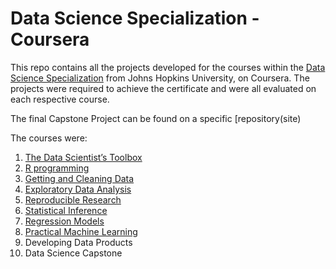 # Data Science Specialization - Coursera 

This repo contains all the projects developed for the courses within the [Data Science Specialization](https://www.coursera.org/specializations/jhu-data-science) from Johns Hopkins University, on Coursera. The projects were required to achieve the certificate and were all evaluated on each respective course. 

The final Capstone Project can be found on a specific [repository(site)

The courses were:
1.  [The Data Scientist’s Toolbox](https://github.com/ElisaRMA/Coursera-Data-Science-Specialization/tree/main/Data%20Scientist's%20Toolbox)
2.  [R programming](https://github.com/ElisaRMA/Coursera-Data-Science-Specialization/tree/main/RProgramming)
3.  [Getting and Cleaning Data](https://github.com/ElisaRMA/Coursera-Data-Science-Specialization/tree/main/Getting%20and%20Cleaning%20Data)
4.  [Exploratory Data Analysis](https://github.com/ElisaRMA/Coursera-Data-Science-Specialization/tree/main/Exploratory%20Data%20Analysis) 
5.  [Reproducible Research](https://github.com/ElisaRMA/Coursera-Data-Science-Specialization/tree/main/Reproducible%20Research)
6.  [Statistical Inference](https://github.com/ElisaRMA/Coursera-Data-Science-Specialization/tree/main/Statistical%20Inference)
7.  [Regression Models](https://github.com/ElisaRMA/Coursera-Data-Science-Specialization/tree/main/Regression%20Models)
8.  [Practical Machine Learning](https://github.com/ElisaRMA/Coursera-Data-Science-Specialization/tree/main/Practical%20Machine%20Learning)
9.  Developing Data Products
10. Data Science Capstone






